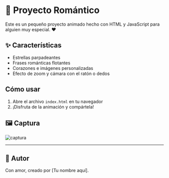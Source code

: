 # 🌌 Proyecto Romántico

Este es un pequeño proyecto animado hecho con HTML y JavaScript para alguien muy especial. ❤️

## ✨ Características
- Estrellas parpadeantes
- Frases románticas flotantes
- Corazones e imágenes personalizadas
- Efecto de zoom y cámara con el ratón o dedos

##  Cómo usar
1. Abre el archivo `index.html` en tu navegador
2. ¡Disfruta de la animación y compártela!

## 🖼️ Captura
![captura](https://i.imgur.com/YXlf8Jo.png)

---

## 💌 Autor
Con amor, creado por [Tu nombre aquí].
